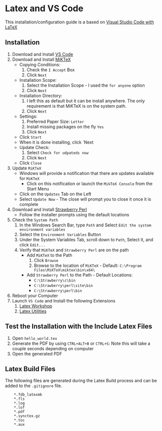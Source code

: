# Latex and VS Code
This installation/configuration guide is a based on [Visual Studio Code with LaTeX](https://mjcb.io/blog/2020/01/23/visual-studio-code-with-latex/)

## Installation
1. Download and Install [VS Code](https://code.visualstudio.com/)
2. Download and Install [MiKTeX](https://miktex.org/download)
    - Copying Conditions:
        1. Check the `I Accept` Box
        2. Click `Next`
    - Installation Scope:
        1. Select the Installation Scope - I used the `for anyone` option
        2. Click `Next`
    - Installation Directory:
        1. I left this as default but it can be install anywhere. The only requirement is that MiKTeX is on the system path.
        2. Click `Next`
    - Settings:
        1. Preferred Paper Size: `Letter`
        2. Install missing packages on the fly `Yes`
        3. Click `Next`
    - Click `Start`
    - When it is done installing, click `Next
    - Update Check:
        1. Select `Check for udpateds now`
        2. Click `Next`
    - Click `Close`
3. Update `MiKTeX`
    - Windows will provide a notification that there are updates available for `MiKTeX`
        - Click on this notification or launch the `MikTeX Console` from the Start Menu
    - Click on the `Updates` Tab on the Left
    - Select `Update Now` - The close will prompt you to close it once it is complete
4. Download and Install [Strawberry Perl](https://strawberryperl.com/)
    - Follow the installer prompts using the default locations
5. Check the `System Path`
    1. In the Windows Search Bar, type `Path` and Select `Edit the system environment variables`
    2. Select the `Environment Variables` Button
    3. Under the System Variables Tab, scroll down to `Path`, Select it, and click `Edit...`
    4. Verify that `MiKTeX` and `Strawberry Perl` are on the path
        - Add `MiKTeX` to the Path
            1. Click `Browse`
            2. Browse to the location of `MiKTeX` - Default: `C:\Program Files\MiKTeX\miktex\bin\x64\`
        - Add `Strawberry Perl` to the Path - Default Locations:
            - `C:\Strawberry\c\bin`
            - `C:\Strawberry\perl\site\bin`
            - `C:\Strawberry\perl\bin`
6. Reboot your Computer
7. Launch `VS Code` and Install the following Extensions
    1. [Latex Workshop](https://marketplace.visualstudio.com/items?itemName=James-Yu.latex-workshop)
    2. [Latex Utilities](https://marketplace.visualstudio.com/items?itemName=tecosaur.latex-utilities)

## Test the Installation with the Include Latex Files
1. Open `hello_world.tex`
2. Generate the PDF by using `CTRL+ALT+B` or `CTRL+S`: Note this will take a couple seconds depending on computer
3. Open the generated PDF

## Latex Build Files
The following files are generated during the Latex Build process and can be added to the `.gitignore` file.
```
    *.fdb_latexmk
    *.fls
    *.log
    *.lof
    *.pdf
    *.synctex.gz
    *.toc
    *.aux
```